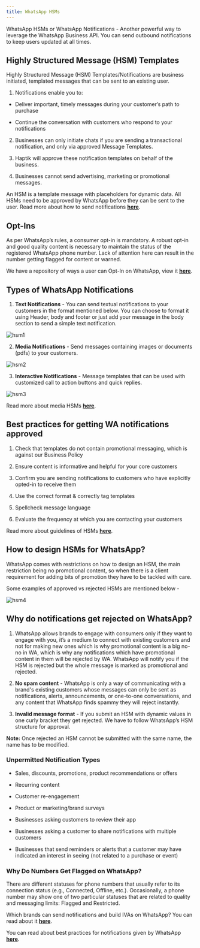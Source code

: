 ```yaml
---
title: WhatsApp HSMs
---
```


WhatsApp HSMs or WhatsApp Notifications - Another powerful way to leverage the WhatsApp Business API. You can send outbound notifications to keep users updated at all times.

## Highly Structured Message (HSM) Templates

Highly Structured Message (HSM) Templates/Notifications are business initiated, templated messages that can be sent to an existing user.

1. Notifications enable you to:

  - Deliver important, timely messages during your customer’s path to purchase

  - Continue the conversation with customers who respond to your notifications

2. Businesses can only initiate chats if you are sending a transactional notification, and only via approved Message Templates. 

3. Haptik will approve these notification templates on behalf of the business. 

4. Businesses cannot send advertising, marketing or promotional messages.

An HSM is a template message with placeholders for dynamic data. All HSMs need to be approved by WhatsApp before they can be sent to the user. Read more about how to send notifications [**here**](https://docs.haptik.ai/whatsapp/sending-notifications).

## Opt-Ins

As per WhatsApp’s rules, a consumer opt-in is mandatory. A robust opt-in and good quality content is necessary to maintain the status of the registered WhatsApp phone number. Lack of attention here can result in the number getting flagged for content or warned. 

We have a repository of ways a user can Opt-In on WhatsApp, view it [**here**](https://developers.facebook.com/docs/whatsapp/guides/opt-in/).

## Types of WhatsApp Notifications

1. **Text Notifications** - You can send textual notifications to your customers in the format mentioned below. You can choose to format it using Header, body and footer or just add your message in the body section to send a simple text notification.

![hsm1](/assets/1_typesofnotifications.png)

2. **Media Notifications** - Send messages containing images or documents (pdfs) to your customers.

![hsm2](/assets/2_typesofnotifications.png)

3. **Interactive Notifications** - Message templates that can be used with customized call to action buttons and quick replies. 

![hsm3](/assets/3_typesofnotifications.png)

Read more about media HSMs [**here**](https://developers.facebook.com/docs/whatsapp/api/messages/media/).

## Best practices for getting WA notifications approved

1. Check that templates do not contain promotional messaging, which is against our Business Policy

2. Ensure content is informative and helpful for your core customers

3. Confirm you are sending notifications to customers who have explicitly opted-in to receive them

4. Use the correct format & correctly tag templates

5. Spellcheck message language

6. Evaluate the frequency at which you are contacting your customers

Read more about guidelines of HSMs [**here**](https://developers.facebook.com/docs/whatsapp/message-templates/guidelines).

## How to design HSMs for WhatsApp?

WhatsApp comes with restrictions on how to design an HSM, the main restriction being no promotional content, so when there is a client requirement for adding bits of promotion they have to be tackled with care. 

Some examples of approved vs rejected HSMs are mentioned below - 

![hsm4](/assets/HSM.png)

## Why do notifications get rejected on WhatsApp?

1. WhatsApp allows brands to engage with consumers only if they want to engage with you, it’s a medium to connect with existing customers and not for making new ones which is why promotional content is a big no-no in WA, which is why any notifications which have promotional content in them will be rejected by WA. WhatsApp will notify you if the HSM is rejected but the whole message is marked as promotional and rejected.

2. **No spam content** - WhatsApp is only a way of communicating with a brand's existing customers whose messages can only be sent as notifications, alerts, announcements, or one-to-one conversations, and any content that WhatsApp finds spammy they will reject instantly.

3. **Invalid message format** - If you submit an HSM with dynamic values in one curly bracket they get rejected. We have to follow WhatsApp’s HSM structure for approval.

**Note:** Once rejected an HSM cannot be submitted with the same name, the name has to be modified.

### Unpermitted Notification Types

- Sales, discounts, promotions, product recommendations or offers

- Recurring content

- Customer re-engagement

- Product or marketing/brand surveys 

- Businesses asking customers to review their app

- Businesses asking a customer to share notifications with multiple customers

- Businesses that send reminders or alerts that a customer may have indicated an interest in seeing (not related to a purchase or event)

### Why Do Numbers Get Flagged on WhatsApp?

There are different statuses for phone numbers that usually refer to its connection status (e.g., Connected, Offline, etc.). Occasionally, a phone number may show one of two particular statuses that are related to quality and messaging limits: Flagged and Restricted.

Which brands can send notifications and build IVAs on WhatsApp? You can read about it [**here**](https://www.whatsapp.com/legal/commerce-policy/).

You can read about best practices for notifications given by WhatsApp [**here**](https://www.whatsapp.com/legal/business-policy/).
